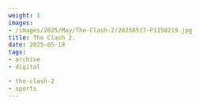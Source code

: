 ```yaml
---
weight: 1
images:
- /images/2025/May/The-Clash-2/20250517-P1150219.jpg
title: The Clash 2.
date: 2025-05-19
tags:
- archive
- digital

- the-clash-2
- sports
---
```


